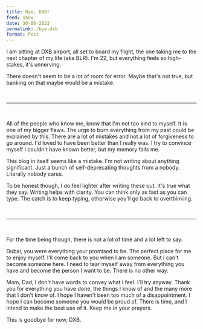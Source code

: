 ```yaml
---
title: Bye, DXB!
feed: show
date: 30-06-2023
permalink: /bye-dxb
format: Post
---
```


I am sitting at DXB airport, all set to board my flight, the one taking me to the next chapter of my life (aka BLR). I'm 22, but everything feels so high-stakes, it's unnerving.

There doesn't seem to be a lot of room for error. Maybe that's not true, but banking on that maybe would be a mistake.

<br />

---

<br />

All of the people who know me, know that I'm not too kind to myself. It is one of my bigger flaws. The urge to burn everything from my past could be explained by this. There are a lot of mistakes and not a lot of forgiveness to go around. I'd loved to have been better than I really was. I try to convince myself I couldn't have known better, but my memory fails me.

This blog in itself seems like a mistake. I'm not writing about anything significant. Just a bunch of self-deprecating thoughts from a nobody. Literally nobody cares.

To be honest though, I do feel lighter after writing these out. It's true what they say. Writing helps with clarity. You can think only as fast as you can type. The catch is to keep typing, otherwise you'll go back to overthinking.

<br />

---

<br />

For the time being though, there is not a lot of time and a lot left to say.

Dubai, you were everything your promised to be. The perfect place for me to enjoy myself. I'll come back to you when I am someone. But I can't become someone here. I need to tear myself away from everything you have and become the person I want to be. There is no other way.

Mom, Dad, I don't have words to convey what I feel. I'll try anyway. Thank you for everything you have done, the things I know of and the many more that I don't know of. I hope I haven't been too much of a disappointment. I hope I can become someone you would be proud of. There is time, and I intend to make the best use of it. Keep me in your prayers.

This is goodbye for now, DXB.
